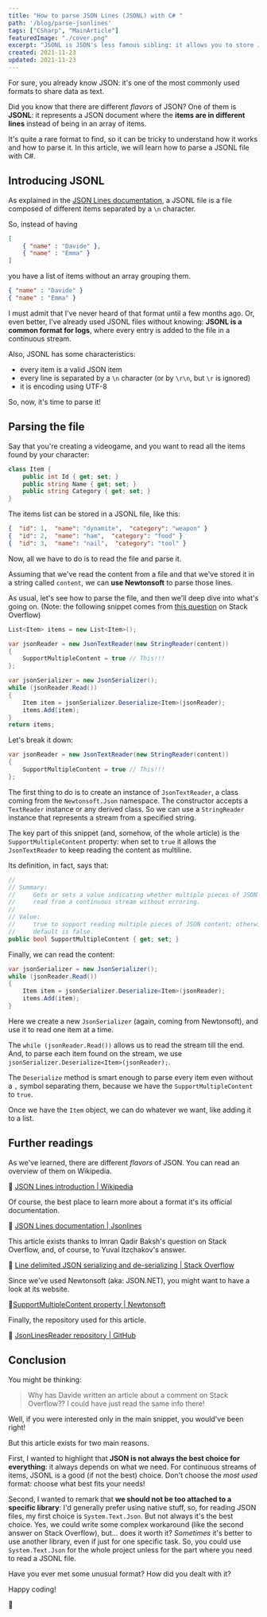 ```yaml
---
title: "How to parse JSON Lines (JSONL) with C# "
path: '/blog/parse-jsonlines'
tags: ["CSharp", "MainArticle"]
featuredImage: "./cover.png"
excerpt: "JSONL is JSON's less famous sibling: it allows you to store JSON objects separating them with new line. We will learn how to parse a JSONL string with C#."
created: 2021-11-23
updated: 2021-11-23
---
```


For sure, you already know JSON: it's one of the most commonly used formats to share data as text.

Did you know that there are different *flavors* of JSON? One of them is **JSONL**: it represents a JSON document where the **items are in different lines** instead of being in an array of items.

It's quite a rare format to find, so it can be tricky to understand how it works and how to parse it. In this article, we will learn how to parse a JSONL file with C#.


## Introducing JSONL

As explained in the [JSON Lines documentation](https://jsonlines.org/), a JSONL file is a file composed of different items separated by a `\n` character.

So, instead of having

```json
[
    { "name" : "Davide" },
    { "name" : "Emma" }
]

```

you have a list of items without an array grouping them.

```json
{ "name" : "Davide" }
{ "name" : "Emma" }
```

I must admit that I've never heard of that format until a few months ago. Or, even better, I've already used JSONL files without knowing: **JSONL is a common format for logs**, where every entry is added to the file in a continuous stream.

Also, JSONL has some characteristics:

* every item is a valid JSON item
* every line is separated by a `\n` character (or by `\r\n`, but `\r` is ignored)
* it is encoding using UTF-8

So, now, it's time to parse it!

## Parsing the file

Say that you're creating a videogame, and you want to read all the items found by your character:

```cs
class Item { 
    public int Id { get; set; }
    public string Name { get; set; }
    public string Category { get; set; }
}
```

The items list can be stored in a JSONL file, like this:

```json
{  "id": 1,  "name": "dynamite",  "category": "weapon" }
{  "id": 2,  "name": "ham",  "category": "food" }
{  "id": 3,  "name": "nail",  "category": "tool" }
```

Now, all we have to do is to read the file and parse it.

Assuming that we've read the content from a file and that we've stored it in a string called `content`, we can **use Newtonsoft** to parse those lines.

As usual, let's see how to parse the file, and then we'll deep dive into what's going on. (Note: the following snippet comes from [this question](https://stackoverflow.com/questions/29729063/line-delimited-json-serializing-and-de-serializing) on Stack Overflow)

```cs
List<Item> items = new List<Item>();

var jsonReader = new JsonTextReader(new StringReader(content))
{
    SupportMultipleContent = true // This!!!
};

var jsonSerializer = new JsonSerializer();
while (jsonReader.Read())
{
    Item item = jsonSerializer.Deserialize<Item>(jsonReader);
    items.Add(item);
}
return items;
```

Let's break it down:

```cs
var jsonReader = new JsonTextReader(new StringReader(content))
{
    SupportMultipleContent = true // This!!!
};
```

The first thing to do is to create an instance of `JsonTextReader`, a class coming from the `Newtonsoft.Json` namespace. The constructor accepts a `TextReader` instance or any derived class. So we can use a `StringReader` instance that represents a stream from a specified string.

The key part of this snippet (and, somehow,  of the whole article) is the `SupportMultipleContent` property: when set to `true` it allows the `JsonTextReader` to keep reading the content as multiline.

Its definition, in fact, says that:

```cs
//
// Summary:
//     Gets or sets a value indicating whether multiple pieces of JSON content can be
//     read from a continuous stream without erroring.
//
// Value:
//     true to support reading multiple pieces of JSON content; otherwise false. The
//     default is false.
public bool SupportMultipleContent { get; set; }
```

Finally, we can read the content:

```cs
var jsonSerializer = new JsonSerializer();
while (jsonReader.Read())
{
    Item item = jsonSerializer.Deserialize<Item>(jsonReader);
    items.Add(item);
}
```

Here we create a new `JsonSerializer` (again, coming from Newtonsoft), and use it to read one item at a time.

The `while (jsonReader.Read())` allows us to read the stream till the end. And, to parse each item found on the stream, we use `jsonSerializer.Deserialize<Item>(jsonReader);`.

The `Deserialize` method is smart enough to parse every item even without a `,` symbol separating them, because we have the `SupportMultipleContent` to `true`.

Once we have the `Item` object, we can do whatever we want, like adding it to a list.

## Further readings

As we've learned, there are different *flavors* of JSON. You can read an overview of them on Wikipedia.

🔗 [JSON Lines introduction | Wikipedia](https://en.wikipedia.org/wiki/JSON_streaming#Line-delimited_JSON)

Of course, the best place to learn more about a format it's its official documentation.

🔗 [JSON Lines documentation | Jsonlines](https://jsonlines.org/)

This article exists thanks to Imran Qadir Baksh's question on Stack Overflow, and, of course, to Yuval Itzchakov's answer.

🔗 [Line delimited JSON serializing and de-serializing | Stack Overflow](https://stackoverflow.com/questions/29729063/line-delimited-json-serializing-and-de-serializing)

Since we've used Newtonsoft (aka: JSON.NET), you might want to have a look at its website.

🔗[SupportMultipleContent property | Newtonsoft](https://www.newtonsoft.com/json/help/html/P_Newtonsoft_Json_JsonReader_SupportMultipleContent.htm)

Finally, the repository used for this article.

🔗 [JsonLinesReader repository | GitHub](https://github.com/code4it-dev/JsonLinesReader)

## Conclusion

You might be thinking:

> Why has Davide written an article about a comment on Stack Overflow?? I could have just read the same info there!

Well, if you were interested only in the main snippet, you would've been right!

But this article exists for two main reasons. 

First, I wanted to highlight that **JSON is not always the best choice for everything**: it always depends on what we need. For continuous streams of items, JSONL is a good (if not the best) choice. Don't choose the _most used_ format: choose what best fits your needs!

Second, I wanted to remark that **we should not be too attached to a specific library**: I'd generally prefer using native stuff, so, for reading JSON files, my first choice is `System.Text.Json`. But not always it's the best choice. Yes, we could write some complex workaround (like the second answer on Stack Overflow), but... does it worth it? _Sometimes_ it's better to use another library, even if just for one specific task. So, you could use `System.Text.Json` for the whole project unless for the part where you need to read a JSONL file.


Have you ever met some unusual format? How did you dealt with it?

Happy coding!

🐧

